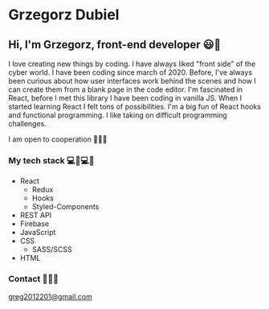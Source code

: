 # Grzegorz Dubiel

## Hi, I'm Grzegorz, front-end developer :smiley::wave:

I love creating new things by coding. I have always liked "front side" of the cyber world. I have been coding since march of 2020. Before, I've always been curious about how user interfaces work behind the scenes and how I can create them from a blank page in the code editor. I'm fascinated in React, before I met this library I have been coding in vanilla JS. When I started learning React I felt tons of possibilities. I'm a big fun of React hooks and functional programming. I like taking on difficult programming challenges. 

I am open to cooperation :handshake::handshake::handshake:

### My tech stack 	:computer::muscle::computer::muscle:

* React
  * Redux
  * Hooks
  * Styled-Components
* REST API
* Firebase
* JavaScript
* CSS
  * SASS/SCSS
* HTML
 
 
 ### Contact   :e-mail::e-mail::e-mail:
 
 greg2012201@gmail.com
